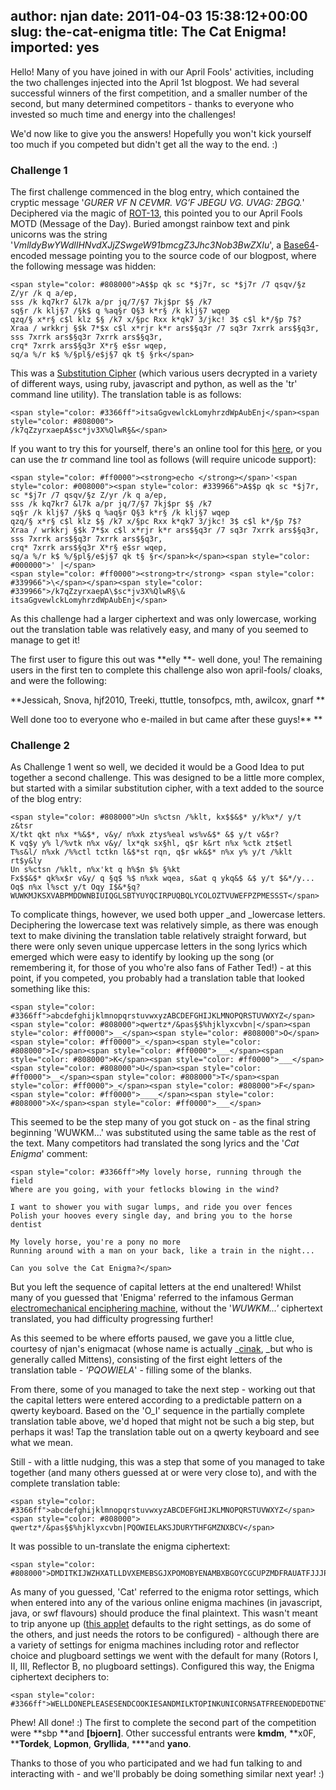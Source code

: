 author: njan
date: 2011-04-03 15:38:12+00:00
slug: the-cat-enigma
title: The Cat Enigma!
imported: yes
---
Hello! Many of you have joined in with our April Fools' activities, including the two challenges injected into the April 1st blogpost. We had several successful winners of the first competition, and a smaller number of the second, but many determined competitors - thanks to everyone who invested so much time and energy into the challenges!

We'd now like to give you the answers! Hopefully you won't kick yourself too much if you competed but didn't get all the way to the end. :)


### **Challenge 1**


The first challenge commenced in the blog entry, which contained the cryptic message '_GURER VF N CEVMR. VG’F JBEGU VG. UVAG: ZBGQ._' Deciphered via the magic of [ROT-13](http://en.wikipedia.org/wiki/ROT-13), this pointed you to our April Fools MOTD (Message of the Day). Buried amongst rainbow text and pink unicorns was the string '_VmlldyBwYWdlIHNvdXJjZSwgeW91bmcgZ3Jhc3Nob3BwZXIu_', a [Base64](http://en.wikipedia.org/wiki/Base64)-encoded message pointing you to the source code of our blogpost, where the following message was hidden:

    
    <span style="color: #808000">A$$p qk sc *$j7r, sc *$j7r /7 qsqv/§z Z/yr /k q a/ep,
    sss /k kq7kr7 &l7k a/pr jq/7/§7 7kj$pr $§ /k7
    sq§r /k klj§7 /§k$ q %aq§r Q§3 k*r§ /k klj§7 wqep
    qzq/§ x*r§ c$l klz $§ /k7 x/§pc Rxx k*qk7 3/jkc! 3$ c$l k*/§p 7$?
    Xraa / wrkkrj §$k 7*$x c$l x*rjr k*r ars$§q3r /7 sq3r 7xrrk ars$§q3r,
    sss 7xrrk ars$§q3r 7xrrk ars$§q3r,
    crq* 7xrrk ars$§q3r X*r§ e$sr wqep,
    sq/a %/r k$ %/§pl§/e$j§7 qk t§ §rk</span>


This was a [Substitution Cipher](http://en.wikipedia.org/wiki/Substitution_cipher) (which various users decrypted in a variety of different ways, using ruby, javascript and python, as well as the 'tr' command line utility). The translation table is as follows:

    
    
    
    
    <span style="color: #3366ff">itsaGgvewlckLomyhrzdWpAubEnj</span><span style="color: #808000">
    /k7qZzyrxaepA$sc*jv3X%QlwR§&</span>





If you want to try this for yourself, there's an online tool for this [here](http://www.cryptool-online.org/index.php?option=com_content&view=article&id=143&Itemid=166&lang=en), or you can use the _tr_ command line tool as follows (will require unicode support):

    
    <span style="color: #ff0000"><strong>echo </strong></span>'<span style="color: #008000"><span style="color: #339966">A$$p qk sc *$j7r, sc *$j7r /7 qsqv/§z Z/yr /k q a/ep,
    sss /k kq7kr7 &l7k a/pr jq/7/§7 7kj$pr $§ /k7
    sq§r /k klj§7 /§k$ q %aq§r Q§3 k*r§ /k klj§7 wqep
    qzq/§ x*r§ c$l klz $§ /k7 x/§pc Rxx k*qk7 3/jkc! 3$ c$l k*/§p 7$?
    Xraa / wrkkrj §$k 7*$x c$l x*rjr k*r ars$§q3r /7 sq3r 7xrrk ars$§q3r,
    sss 7xrrk ars$§q3r 7xrrk ars$§q3r,
    crq* 7xrrk ars$§q3r X*r§ e$sr wqep,
    sq/a %/r k$ %/§pl§/e$j§7 qk t§ §r</span>k</span><span style="color: #000000">' |</span>
    <span style="color: #ff0000"><strong>tr</strong> <span style="color: #339966">\</span></span><span style="color: #339966">/k7qZzyrxaepA\$sc*jv3X%QlwR§\& itsaGgvewlckLomyhrzdWpAubEnj</span>


As this challenge had a larger ciphertext and was only lowercase, working out the translation table was relatively easy, and many of you seemed to manage to get it!

The first user to figure this out was **elly **- well done, you! The remaining users in the first ten to complete this challenge also won april-fools/ cloaks, and were the following:

**Jessicah, Snova, hjf2010, Treeki, ttuttle, tonsofpcs, mth, awilcox, gnarf
**

Well done too to everyone who e-mailed in but came after these guys!**
**


### **Challenge 2**


As Challenge 1 went so well, we decided it would be a Good Idea to put together a second challenge. This was designed to be a little more complex, but started with a similar substitution cipher, with a text added to the source of the blog entry:

    
    <span style="color: #808000">Un s%ctsn /%klt, kx$$&$* y/k%x*/ y/t z&tsr
    X/tkt qkt n%x *%&$*, v&y/ n%xk ztys%eal ws%v&$* &$ y/t v&$r?
    K vq$y y% l/%vtk n%x v&y/ lx*qk sx§hl, q$r k&rt n%x %ctk zt$etl
    T%s&l/ n%xk /%%ctl tctkn l&$*st rqn, q$r wk&$* n%x y% y/t /%klt rt$y&ly
    Un s%ctsn /%klt, n%x'kt q h%$n $% §%kt
    Fx$$&$* qk%x$r v&y/ q §q$ %$ n%xk wqea, s&at q ykq&$ &$ y/t $&*/y...
    Oq$ n%x l%sct y/t Oqy I$&*§q?
    WUWKMJKSXVABPMDDWNBIUIQGLSBTYUYQCIRPUQBQLYCOLOZTVUWEFPZPMESSST</span>


To complicate things, however, we used both upper _and _lowercase letters. Deciphering the lowercase text was relatively simple, as there was enough text to make divining the translation table relatively straight forward, but there were only seven unique uppercase letters in the song lyrics which emerged which were easy to identify by looking up the song (or remembering it, for those of you who're also fans of Father Ted!) - at this point, if you competed, you probably had a translation table that looked something like this:

    
    <span style="color: #3366ff">abcdefghijklmnopqrstuvwxyzABCDEFGHIJKLMNOPQRSTUVWXYZ</span>
    <span style="color: #808000">qwertz*/&pas§$%hjklyxcvbn|</span><span style="color: #ff0000">__</span><span style="color: #808000">O</span><span style="color: #ff0000">_</span><span style="color: #808000">I</span><span style="color: #ff0000">___</span><span style="color: #808000">K</span><span style="color: #ff0000">___</span><span style="color: #808000">U</span><span style="color: #ff0000">__</span><span style="color: #808000">T</span><span style="color: #ff0000">_</span><span style="color: #808000">F</span><span style="color: #ff0000">____</span><span style="color: #808000">X</span><span style="color: #ff0000">___</span>


This seemed to be the step many of you got stuck on - as the final string beginning 'WUWKM...' was substituted using the same table as the rest of the text. Many competitors had translated the song lyrics and the '_Cat Enigma_' comment:

    
    <span style="color: #3366ff">My lovely horse, running through the field
    Where are you going, with your fetlocks blowing in the wind?
    
    I want to shower you with sugar lumps, and ride you over fences
    Polish your hooves every single day, and bring you to the horse dentist
    
    My lovely horse, you're a pony no more
    Running around with a man on your back, like a train in the night...
    
    Can you solve the Cat Enigma?</span>


But you left the sequence of capital letters at the end unaltered! Whilst many of you guessed that 'Enigma' referred to the infamous German [electromechanical enciphering machine](http://en.wikipedia.org/wiki/Enigma_machine), without the '_WUWKM...'_ ciphertext translated, you had difficulty progressing further!

As this seemed to be where efforts paused, we gave you a little clue, courtesy of njan's enigmacat (whose name is actually _[cinak](http://jeremiad.org/cats.shtml), _but who is generally called Mittens), consisting of the first eight letters of the translation table - _'PQOWIELA_' - filling some of the blanks.

From there, some of you managed to take the next step - working out that the capital letters were entered according to a predictable pattern on a qwerty keyboard. Based on the 'O_I' sequence in the partially complete translation table above, we'd hoped that might not be such a big step, but perhaps it was! Tap the translation table out on a qwerty keyboard and see what we mean.

Still - with a little nudging, this was a step that some of you managed to take together (and many others guessed at or were very close to), and with the complete translation table:

    
    
    
    
    <span style="color: #3366ff">abcdefghijklmnopqrstuvwxyzABCDEFGHIJKLMNOPQRSTUVWXYZ</span><span style="color: #808000">
    qwertz*/&pas§$%hjklyxcvbn|PQOWIELAKSJDURYTHFGMZNXBCV</span>





It was possible to un-translate the enigma ciphertext:

    
    <span style="color: #808000">DMDITKIJWZHXATLLDVXEMEBSGJXPOMOBYENAMBXBGOYCGCUPZMDFRAUATFJJJP</span>


As many of you guessed, 'Cat' referred to the enigma rotor settings, which when entered into any of the various online enigma machines (in javascript, java, or swf flavours) should produce the final plaintext. This wasn't meant to trip anyone up ([this applet](http://www.enigmaco.de/enigma/enigma.swf) defaults to the right settings, as do some of the others, and just needs the rotors to be configured) - although there are a variety of settings for enigma machines including rotor and reflector choice and plugboard settings we went with the default for many (Rotors I, II, III, Reflector B, no plugboard settings). Configured this way, the Enigma ciphertext deciphers to:

    
    <span style="color: #3366ff">WELLDONEPLEASESENDCOOKIESANDMILKTOPINKUNICORNSATFREENODEDOTNET</span>


Phew! All done! :) The first to complete the second part of the competition were **sbp **and **[bjoern]**. Other successful entrants were **kmdm**, **x0F, ****Tordek**, **Lopmon**, **Gryllida**, ****and **yano**.

Thanks to those of you who participated and we had fun talking to and interacting with - and we'll probably be doing something similar next year! :)
